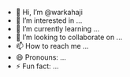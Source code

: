 - 👋 Hi, I’m @warkahaji
- 👀 I’m interested in ...
- 🌱 I’m currently learning ...
- 💞️ I’m looking to collaborate on ...
- 📫 How to reach me ...
- 😄 Pronouns: ...
- ⚡ Fun fact: ...

<!---
warkahaji/warkahaji is a ✨ special ✨ repository because its `README.md` (this file) appears on your GitHub profile.
You can click the Preview link to take a look at your changes.
--->
